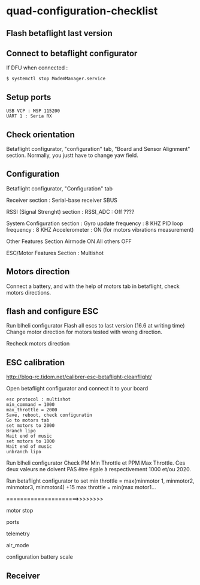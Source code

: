 # quad-configuration-checklist

## Flash betaflight last version

## Connect to betaflight configurator

If DFU when connected : 

    $ systemctl stop ModemManager.service

## Setup ports

    USB VCP : MSP 115200
    UART 1 : Seria RX

## Check orientation

Betaflight configurator, "configuration" tab, "Board and Sensor Alignment" section. Normally, you justt have to change yaw field.

## Configuration

Betaflight configurator, "Configuration" tab

Receiver section : 
    Serial-base receiver
    SBUS

RSSI (Signal Strenght) section :
    RSSI_ADC : Off ????

System Configuration section :
    Gyro update frequency : 8 KHZ
    PID loop frequency : 8 KHZ
    Accelerometer : ON (for motors vibrations measurement)
    
 Other Features Section
     Airmode ON
     All others OFF
     
 ESC/Motor Features Section :
    Multishot
    


## Motors direction

Connect a battery, and with the help of motors tab in betaflight, check motors directions.

## flash and configure ESC

Run blheli configurator
Flash all escs to last version (16.6 at writing time)
Change motor direction for motors tested with wrong direction.

Recheck motors direction

## ESC calibration

http://blog-rc.tidom.net/calibrer-esc-betaflight-cleanflight/

Open betaflight configurator and connect it to your board

    esc protocol : multishot
    min_command = 1000
    max_throttle = 2000
    Save, reboot, check configuratin
    Go to motors tab
    set motors to 2000
    Branch lipo
    Wait end of music
    set motors to 1000
    Wait end of music
    unbranch lipo

Run blheli configurator
Check PM Min Throttle et PPM Max Throttle. Ces deux valeurs ne doivent PAS être égale à respectivement 1000 et/ou 2020. 

Run betaflight configurator to set 
min throttle = max(minmotor 1, minmotor2, minmotor3, minmotor4) +15
max throttle = min(max motor1...

=====================>>>>>>>>


motor stop

ports

telemetry

air_mode

configuration battery scale


## Receiver


